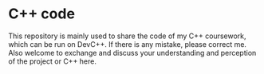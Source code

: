 # C++ code
This repository is mainly used to share the code of my C++ coursework, which can be run on DevC++.
If there is any mistake, please correct me.
Also welcome to exchange and discuss your understanding and perception of the project or C++ here.
